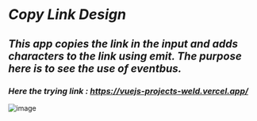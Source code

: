 # *Copy Link Design*

## *This app copies the link in the input and adds characters to the link using emit. The purpose here is to see the use of eventbus.*
### *Here the trying link : https://vuejs-projects-weld.vercel.app/*
![image](https://user-images.githubusercontent.com/33622890/185563222-d0cb6be0-2073-42dd-a1e2-c954db47a513.png)




